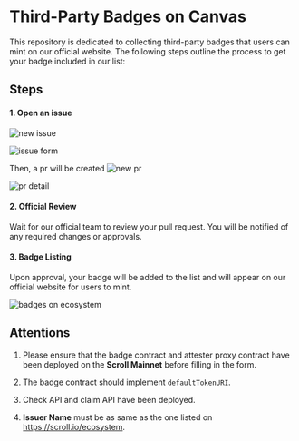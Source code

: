 # Third-Party Badges on Canvas

This repository is dedicated to collecting third-party badges that users can mint on our official website. The following steps outline the process to get your badge included in our list:

## Steps

#### 1. Open an issue

![new issue](https://github.com/scroll-tech/canvas-badges/assets/21138718/9c65ec3a-6bce-43bb-b6a9-d26ba086a8c0)


![issue form](https://github.com/scroll-tech/canvas-badges/assets/21138718/9e64711f-1c70-4c57-92fa-cf8c64654b8f)


Then, a pr will be created
![new pr](https://github.com/scroll-tech/canvas-badges/assets/21138718/f26642a3-1f2b-4751-84b4-cb05b7c6b147)


![pr detail](https://github.com/scroll-tech/canvas-badges/assets/21138718/f25acaf3-265f-401b-8c33-56c4969e7e8b)


#### 2. Official Review

Wait for our official team to review your pull request. You will be notified of any required changes or approvals.

#### 3. Badge Listing

Upon approval, your badge will be added to the list and will appear on our official website for users to mint.

![badges on ecosystem](https://github.com/scroll-tech/canvas-badges/assets/21138718/47d5c15c-c545-4bbd-8102-2d713b89b17c)


## Attentions

1. Please ensure that the badge contract and attester proxy contract have been deployed on the **Scroll Mainnet** before filling in the form.

2. The badge contract should implement `defaultTokenURI`.

3. Check API and claim API have been deployed.

4. **Issuer Name** must be as same as the one listed on https://scroll.io/ecosystem.
